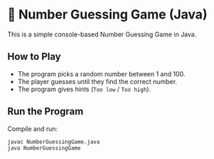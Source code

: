 # 🎲 Number Guessing Game (Java)

This is a simple console-based Number Guessing Game in Java.

## How to Play
- The program picks a random number between 1 and 100.
- The player guesses until they find the correct number.
- The program gives hints (`Too low` / `Too high`).

## Run the Program
Compile and run:
```bash
javac NumberGuessingGame.java
java NumberGuessingGame
